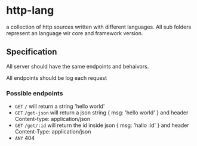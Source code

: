 # http-lang
a collection of http sources written with different languages. All sub folders represent an language wir core and framework version.

## Specification
All server should have the same endpoints and behaivors.

All endpoints should be log each request

### Possible endpoints
- `GET` `/` will return a string 'hello world'
- `GET` `/get-json` will return a json string { msg: 'hello world' } and header Content-type: application/json
- `GET` `/get/:id` will return the id inside json { msg: 'hallo :id' } and header Content-Type: application/json
- `ANY` 404